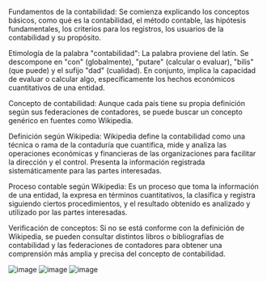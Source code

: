 Fundamentos de la contabilidad: Se comienza explicando los conceptos básicos, como qué es la contabilidad, el método contable, las hipótesis fundamentales, los criterios para los registros, los usuarios de la contabilidad y su propósito.

Etimología de la palabra "contabilidad": La palabra proviene del latín. Se descompone en "con" (globalmente), "putare" (calcular o evaluar), "bilis" (que puede) y el sufijo "dad" (cualidad). En conjunto, implica la capacidad de evaluar o calcular algo, específicamente los hechos económicos cuantitativos de una entidad.

Concepto de contabilidad: Aunque cada país tiene su propia definición según sus federaciones de contadores, se puede buscar un concepto genérico en fuentes como Wikipedia.

Definición según Wikipedia: Wikipedia define la contabilidad como una técnica o rama de la contaduría que cuantifica, mide y analiza las operaciones económicas y financieras de las organizaciones para facilitar la dirección y el control. Presenta la información registrada sistemáticamente para las partes interesadas.

Proceso contable según Wikipedia: Es un proceso que toma la información de una entidad, la expresa en términos cuantitativos, la clasifica y registra siguiendo ciertos procedimientos, y el resultado obtenido es analizado y utilizado por las partes interesadas.

Verificación de conceptos: Si no se está conforme con la definición de Wikipedia, se pueden consultar distintos libros o bibliografías de contabilidad y las federaciones de contadores para obtener una comprensión más amplia y precisa del concepto de contabilidad.

![image](https://github.com/rggcontable/ContableTip-2016-100/assets/170726515/2864a3f9-b95f-4a49-b9b3-48d0b4bca039)
![image](https://github.com/rggcontable/ContableTip-2016-100/assets/170726515/c52284e5-7c6e-4e4f-b806-461308f6ad11)
![image](https://github.com/rggcontable/ContableTip-2016-100/assets/170726515/626be882-3ace-4e36-8326-302a5016a10b)
